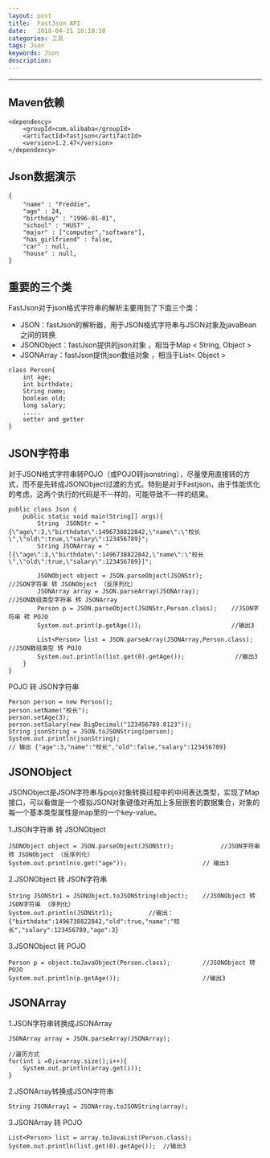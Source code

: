 ```yaml
---
layout: post
title:  FastJson API
date:   2018-04-21 10:10:10
categories: 工具
tags: Json
keywords: Json
description: 
---
```


----------
## Maven依赖

```
<dependency>
    <groupId>com.alibaba</groupId>
    <artifactId>fastjson</artifactId>
    <version>1.2.47</version>
</dependency>
```
## Json数据演示
```
{
    "name" : "Freddie"，
    "age" : 24,
    "birthday" : "1996-01-01",
    "school" : "HUST" ,
    "major" : ["computer","software"],
    "has_girlfriend" : false,
    "car" : null,
    "house" : null,
}
```

## 重要的三个类

FastJson对于json格式字符串的解析主要用到了下面三个类： 

 * JSON：fastJson的解析器，用于JSON格式字符串与JSON对象及javaBean之间的转换 
 * JSONObject：fastJson提供的json对象 ，相当于Map < String, Object >
 * JSONArray：fastJson提供json数组对象 ，相当于List< Object >


```
class Person{
    int age;
    int birthdate;
    String name;
    boolean old;
    long salary;
    .....
    setter and getter 
}
```
## JSON字符串

对于JSON格式字符串转POJO（或POJO转jsonstring），尽量使用直接转的方式，而不是先转成JSONObject过渡的方式。特别是对于Fastjson，由于性能优化的考虑，这两个执行的代码是不一样的，可能导致不一样的结果。
```
public class Json {
    public static void main(String[] args){
        String  JSONStr = "{\"age\":3,\"birthdate\":1496738822842,\"name\":\"校长\",\"old\":true,\"salary\":123456789}";
        String JSONArray = "[{\"age\":3,\"birthdate\":1496738822842,\"name\":\"校长\",\"old\":true,\"salary\":123456789}]";

        JSONObject object = JSON.parseObject(JSONStr);             //JSON字符串 转 JSONObject （反序列化）
        JSONArray array = JSON.parseArray(JSONArray);             //JSON数组类型字符串 转 JSONArray
        Person p = JSON.parseObject(JSONStr,Person.class);    //JSON字符串 转 POJO
        System.out.print(p.getAge());                         //输出3
        
        List<Person> list = JSON.parseArray(JSONArray,Person.class);   //JSON数组类型 转 POJO
        System.out.println(list.get(0).getAge());              //输出3
    }
}
```
POJO 转 JSON字符串
```
Person person = new Person();
person.setName("校长");
person.setAge(3);
person.setSalary(new BigDecimal("123456789.0123"));
String jsonString = JSON.toJSONString(person);
System.out.println(jsonString);
// 输出 {"age":3,"name":"校长","old":false,"salary":123456789}
```
## JSONObject
JSONObject是JSON字符串与pojo对象转换过程中的中间表达类型，实现了Map接口，可以看做是一个模拟JSON对象键值对再加上多层嵌套的数据集合，对象的每一个基本类型属性是map里的一个key-value。

1.JSON字符串 转 JSONObject
```
JSONObject object = JSON.parseObject(JSONStr);             //JSON字符串 转 JSONObject （反序列化）
System.out.println(o.get("age"));                     // 输出3
```
2.JSONObject 转 JSON字符串
```
String JSONStr1 = JSONObject.toJSONString(object);    //JSONObject 转 JSON字符串 （序列化）
System.out.println(JSONStr1);          //输出：{"birthdate":1496738822842,"old":true,"name":"校长","salary":123456789,"age":3}
```
3.JSONObject 转 POJO
```
Person p = object.toJavaObject(Person.class);         //JSONObject 转 POJO
System.out.println(p.getAge());                       //输出3
```



## JSONArray

1.JSON字符串转换成JSONArray
```
JSONArray array = JSON.parseArray(JSONArray);

//遍历方式
for(int i =0;i<array.size();i++){
    System.out.println(array.get(i));
}
```
2.JSONArray转换成JSON字符串
```
String JSONArray1 = JSONArray.toJSONString(array);
```
3.JSONArray 转 POJO
```
List<Person> list = array.toJavaList(Person.class);
System.out.println(list.get(0).getAge());  //输出3
```
